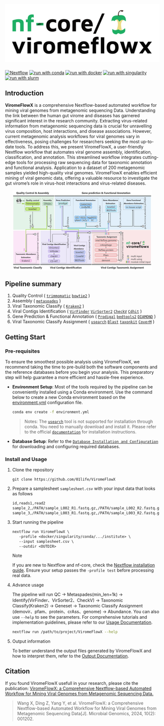 # ![ViromeFlowX](docs/images/nf-core-virome_logo_light.png#gh-light-mode-only)

[![Nextflow](https://img.shields.io/badge/nextflow%20DSL2-%E2%89%A522.10.1-23aa62.svg)](https://www.nextflow.io/)
[![run with conda](http://img.shields.io/badge/run%20with-conda-3EB049?labelColor=000000&logo=anaconda)](https://docs.conda.io/en/latest/)
[![run with docker](https://img.shields.io/badge/run%20with-docker-0db7ed?labelColor=000000&logo=docker)](https://www.docker.com/)
[![run with singularity](https://img.shields.io/badge/run%20with-singularity-1d355c.svg?labelColor=000000)](https://sylabs.io/docs/)
[![run with slurm](https://img.shields.io/badge/run%20with-slurm-1AAEE8.svg?labelColor=000000)](https://www.schedmd.com)

## Introduction

<!-- TODO nf-core: Write a 1-2 sentence summary of what data the pipeline is for and what it does -->

**ViromeFlowX** is a comprehensive Nextflow-based automated workflow for mining viral genomes from metagenomic sequencing Data. Understanding the link between the human gut virome and diseases has garnered significant interest in the research community. Extracting virus-related information from metagenomic sequencing data is crucial for unravelling virus composition, host interactions, and disease associations. However, current metagenomic analysis workflows for viral genomes vary in effectiveness, posing challenges for researchers seeking the most up-to-date tools. To address this, we present ViromeFlowX, a user-friendly Nextflow workflow that automates viral genome assembly, identification, classification, and annotation. This streamlined workflow integrates cutting-edge tools for processing raw sequencing data for taxonomic annotation and functional analysis. Application to a dataset of 200 metagenomic samples yielded high-quality viral genomes. ViromeFlowX enables efficient mining of viral genomic data, offering a valuable resource to investigate the gut virome’s role in virus-host interactions and virus-related diseases.

<p align="center">
    <img src="docs/images/workflow.jpg" alt="ViromeFlowX workflow overview" width="90%">
</p>

## Pipeline summary

<!-- TODO nf-core: Fill in short bullet-pointed list of the default steps in the pipeline -->

1. Quality Control ( [`trimmomatic`](https://github.com/usadellab/Trimmomatic) [`bowtie2`](https://github.com/BenLangmead/bowtie2) )
2. Assembly ( [`metaspades`](https://github.com/ablab/spades) )
3. Viral Taxonomic Classify ( [`Kraken2`](https://github.com/DerrickWood/kraken2) )
4. Viral Contigs Identification ( [`VirFinder`](https://github.com/jessieren/VirFinder) [`VirSorter2`](https://github.com/jiarong/VirSorter2) [`CheckV`](https://bitbucket.org/berkeleylab/checkv/src/master/) [`Cdhit`](https://github.com/weizhongli/cdhit) ) 
5. Gene Prediction & Functional Annotation ( [`Prodigal`](https://github.com/hyattpd/Prodigal) [`bedtools2`](https://github.com/arq5x/bedtools2) [`DIAMOND`](https://github.com/bbuchfink/diamond) )
6. Viral Taxonomic Classify Assignment ( [`usearch`](https://drive5.com/usearch) [`Blast`](https://blast.ncbi.nlm.nih.gov/Blast.cgi) [`taxonkit`](https://github.com/shenwei356/taxonkit) [`CoverM`](https://github.com/wwood/CoverM) )


## Getting Start

### Pre-requisites

To ensure the smoothest possible analysis using ViromeFlowX, we recommend taking the time to pre-build both the software components and the reference databases before you begin your analysis. This preparatory step will help guarantee a more efficient and hassle-free experience.

- **Environment Setup**: Most of the tools required by the pipeline can be conveniently installed using a Conda environment. Use the command below to create a new Conda environment based on the [environment.yml](environment.yml) configuration file.

   ```bash
   conda env create -f environment.yml
   ```
   > Notes: The [`usearch`](http://www.drive5.com/usearch/) tool is not supported for installation through conda. You need to manually download and install it. Please refer to the official [`documentation`](http://www.drive5.com/usearch/manual/install.html) for installation instructions.

- **Database Setup**: Refer to the [`Database Installation and Configuration`](docs/database.md) for downloading and configuring required databases.


### Install and Usage

1. Clone the repository
   ```
   git clone https://github.com/01life/ViromeFlowX
   ```

2. Prepare a samplesheet `samplesheet.csv` with your input data that looks as follows
   ```csv
   id,reads1,read2
   sample_2,/PATH/sample_L002_R1.fastq.gz,/PATH/sample_L002_R2.fastq.gz
   sample_3,/PATH/sample_L003_R1.fastq.gz,/PATH/sample_L003_R2.fastq.gz
   ```

3. Start running the pipeline
   ```
   nextflow run ViromeFlowX \
      -profile <docker/singularity/conda/.../institute> \
      --input samplesheet.csv \
      --outdir <OUTDIR>
   ```

   > [!NOTE]
   > If you are new to Nextflow and nf-core, check the [Nextflow installation guide](https://nf-co.re/docs/usage/installation). Ensure your setup passes the `-profile test` before processing real data.

4. Advance usage

   The pipeline will run QC -> Metaspades(min_len=1k) -> Identify(VirFinder、VirSorter2、CheckV) -> Taxonomic Classify(Kraken2) -> Geneset -> Taxonomic Classify Assignment (demovir、pfam、protein、crAss、genome) -> Abundance. You can also use `--help` to see the parameters. For comprehensive tutorials and implementation guidelines, please refer to our [Usage Documentation](docs/usage.md).

   ```bash
   nextflow run /path/to/project/ViromeFlowX --help
   ```

5. Output information

   To better understand the output files generated by ViromeFlowX and how to interpret them, refer to the [Output Documentation](docs/output.md).

## Citation

If you found ViromeFlowX usefull in your research, please cite the publication: [ViromeFlowX: a Comprehensive Nextflow-based Automated Workflow for Mining Viral Genomes from Metagenomic Sequencing Data.](https://www.microbiologyresearch.org/content/journal/mgen/10.1099/mgen.0.001202)

> Wang X, Ding Z, Yang Y, et al. ViromeFlowX: a Comprehensive Nextflow-based Automated Workflow for Mining Viral Genomes from Metagenomic Sequencing Data[J]. Microbial Genomics, 2024, 10(2): 001202.

